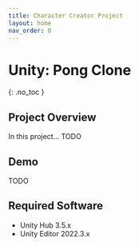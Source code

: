 ```yaml
---
title: Character Creator Project
layout: home
nav_order: 0
---
```


# Unity: Pong Clone
{: .no_toc }

## Project Overview

In this project... TODO

## Demo

TODO

## Required Software

* Unity Hub 3.5.x
* Unity Editor 2022.3.x